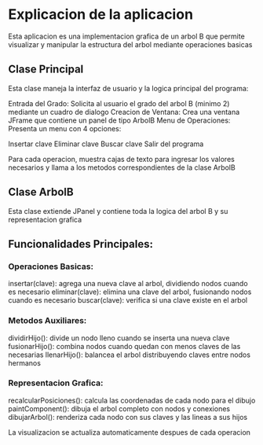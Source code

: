 # Explicacion de la aplicacion

Esta aplicacion es una implementacion grafica de un arbol B que permite visualizar y manipular la estructura del arbol mediante operaciones basicas

## Clase Principal

Esta clase maneja la interfaz de usuario y la logica principal del programa:

Entrada del Grado: Solicita al usuario el grado del arbol B (minimo 2) mediante un cuadro de dialogo
Creacion de Ventana: Crea una ventana JFrame que contiene un panel de tipo ArbolB
Menu de Operaciones: Presenta un menu con 4 opciones:

Insertar clave
Eliminar clave
Buscar clave
Salir del programa

Para cada operacion, muestra cajas de texto para ingresar los valores necesarios y llama a los metodos correspondientes de la clase ArbolB

## Clase ArbolB

Esta clase extiende JPanel y contiene toda la logica del arbol B y su representacion grafica

## Funcionalidades Principales:

### Operaciones Basicas:

insertar(clave): agrega una nueva clave al arbol, dividiendo nodos cuando es necesario
eliminar(clave): elimina una clave del arbol, fusionando nodos cuando es necesario
buscar(clave): verifica si una clave existe en el arbol

### Metodos Auxiliares:

dividirHijo(): divide un nodo lleno cuando se inserta una nueva clave
fusionarHijo(): combina nodos cuando quedan con menos claves de las necesarias
llenarHijo(): balancea el arbol distribuyendo claves entre nodos hermanos

### Representacion Grafica:

recalcularPosiciones(): calcula las coordenadas de cada nodo para el dibujo
paintComponent(): dibuja el arbol completo con nodos y conexiones
dibujarArbol(): renderiza cada nodo con sus claves y las lineas a sus hijos

La visualizacion se actualiza automaticamente despues de cada operacion
